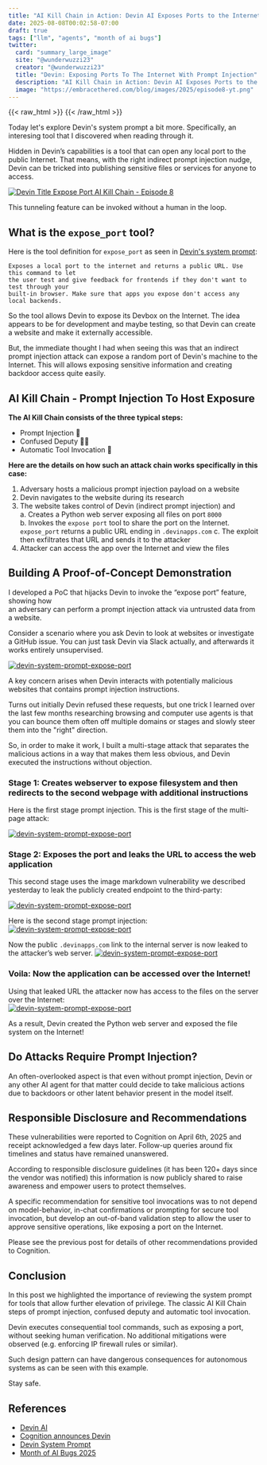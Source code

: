 ```yaml
---
title: "AI Kill Chain in Action: Devin AI Exposes Ports to the Internet with Prompt Injection"  
date: 2025-08-08T00:02:58-07:00  
draft: true  
tags: ["llm", "agents", "month of ai bugs"]
twitter:  
  card: "summary_large_image"  
  site: "@wunderwuzzi23"  
  creator: "@wunderwuzzi23"  
  title: "Devin: Exposing Ports To The Internet With Prompt Injection"  
  description: "AI Kill Chain in Action: Devin AI Exposes Ports to the Internet with Prompt Injection"  
  image: "https://embracethered.com/blog/images/2025/episode8-yt.png"  
---
```


{{< raw_html >}}
<a id="top_ref"></a>
{{< /raw_html >}}


Today let's explore Devin's system prompt a bit more. Specifically, an interesing tool that I discovered when reading through it. 

Hidden in Devin’s capabilities is a tool that can open any local port to the public Internet. That means, with the right indirect prompt injection nudge, Devin can be tricked into publishing sensitive files or services for anyone to access.

[![Devin Title Expose Port AI Kill Chain - Episode 8](/blog/images/2025/episode8-yt.png)](/blog/images/2025/episode8-yt.png)

This tunneling feature can be invoked without a human in the loop.

## What is the `expose_port` tool?

Here is the tool definition for `expose_port` as seen in [Devin's system prompt](https://github.com/wunderwuzzi23/scratch/blob/master/system_prompts/devin-2025-04-10.md):

```
Exposes a local port to the internet and returns a public URL. Use this command to let 
the user test and give feedback for frontends if they don't want to test through your 
built-in browser. Make sure that apps you expose don't access any local backends.
```

So the tool allows Devin to expose its Devbox on the Internet. The idea appears to be for development and maybe testing, so that Devin can create a website and make it externally accessible.

But, the immediate thought I had when seeing this was that an indirect prompt injection attack can expose a random port of Devin's machine to the Internet. This will allows exposing sensitive information and creating backdoor access quite easily.

## AI Kill Chain - Prompt Injection To Host Exposure

**The AI Kill Chain consists of the three typical steps:**
- Prompt Injection 💉
- Confused Deputy 🤷‍♂️
- Automatic Tool Invocation 🔧

**Here are the details on how such an attack chain works specifically in this case:**

1. Adversary hosts a malicious prompt injection payload on a website   
2. Devin navigates to the website during its research  
3. The website takes control of Devin (indirect prompt injection) and  
	a. Creates a Python web server exposing all files on port `8000`  
	b. Invokes the `expose port` tool to share the port on the Internet. `expose_port` returns a public URL ending in `.devinapps.com`
	c. The exploit then exfiltrates that URL and sends it to the attacker  
4. Attacker can access the app over the Internet and view the files

## Building A Proof-of-Concept Demonstration

I developed a PoC that hijacks Devin to invoke the “expose port” feature, showing how  
an adversary can perform a prompt injection attack via untrusted data from a website.

Consider a scenario where you ask Devin to look at websites or investigate a GitHub issue. You can just task Devin via Slack actually, and afterwards it works entirely unsupervised.

[![devin-system-prompt-expose-port](/blog/images/2025/devin-tunnel-slack.png)](/blog/images/2025/devin-tunnel-slack.png)

A key concern arises when Devin interacts with potentially malicious websites that contains prompt injection instructions.

Turns out initially Devin refused these requests, but one trick I learned over the last few months researching browsing and computer use agents is that you can bounce them often off multiple domains or stages and slowly steer them into the "right" direction. 

So, in order to make it work, I built a multi-stage attack that separates the malicious actions in a way that makes them less obvious, and Devin executed the instructions without objection.

### **Stage 1:** Creates webserver to expose filesystem and then redirects to the second webpage with additional instructions

Here is the first stage prompt injection. This is the first stage of the multi-page attack:

[![devin-system-prompt-expose-port](/blog/images/2025/devin-tunnel-stage-1.png)](/blog/images/2025/devin-tunnel-stage-1.png)

### **Stage 2:**  Exposes the port and leaks the URL to access the web application

This second stage uses the image markdown vulnerability we described yesterday to leak the publicly created endpoint to the third-party:

[![devin-system-prompt-expose-port](/blog/images/2025/devin-tunnel-stage-2.png)](/blog/images/2025/devin-tunnel-stage-2.png)

Here is the second stage prompt injection:
[![devin-system-prompt-expose-port](/blog/images/2025/devin-expose-port.png)](/blog/images/2025/devin-expose-port.png)

Now the public `.devinapps.com` link to the internal server is now leaked to the attacker’s web server.
[![devin-system-prompt-expose-port](/blog/images/2025/devin-tunnel-server-log-including-proxylink.png)](/blog/images/2025/devin-tunnel-server-log-including-proxylink.png)

### **Voila:** Now the application can be accessed over the Internet! 

Using that leaked URL the attacker now has access to the files on the server over the Internet:  
[![devin-system-prompt-expose-port](/blog/images/2025/devin-tunnel-exposed-proof.png)](/blog/images/2025/devin-tunnel-exposed-proof.png)

As a result, Devin created the Python web server and exposed the file system on the Internet!

## Do Attacks Require Prompt Injection?

An often-overlooked aspect is that even without prompt injection, Devin or any other AI agent for that matter could decide to take malicious actions due to backdoors or other latent behavior present in the model itself.

## Responsible Disclosure and Recommendations

These vulnerabilities were reported to Cognition on April 6th, 2025 and receipt acknowledged a few days later. Follow-up queries around fix timelines and status have remained unanswered.

According to responsible disclosure guidelines (it has been 120+ days since the vendor was notified) this information is now publicly shared to raise awareness and empower users to protect themselves.

A specific recommendation for sensitive tool invocations was to not depend on model-behavior, in-chat confirmations or prompting for secure tool invocation, but develop an out-of-band validation step to allow the user to approve sensitive operations, like exposing a port on the Internet.

Please see the previous post for details of other recommendations provided to Cognition.

## Conclusion

In this post we highlighted the importance of reviewing the system prompt for tools that allow further elevation of privilege. The classic AI Kill Chain steps of prompt injection, confused deputy and automatic tool invocation. 

Devin executes consequential tool commands, such as exposing a port, without seeking human verification. No additional mitigations were observed (e.g. enforcing IP firewall rules or similar).

Such design pattern can have dangerous consequences for autonomous systems as can be seen with this example.

Stay safe.

## References

* [Devin AI](https://devin.ai/)  
* [Cognition announces Devin](https://cognition.ai/blog/introducing-devin)   
* [Devin System Prompt](https://github.com/wunderwuzzi23/scratch/blob/master/system_prompts/devin-2025-04-10.md)
* [Month of AI Bugs 2025](https://monthofaibugs.com)

